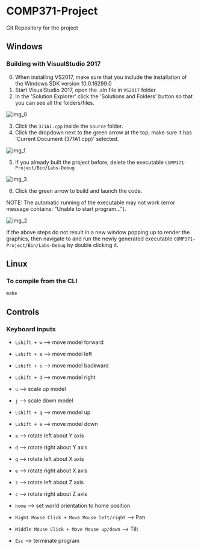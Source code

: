 # COMP371-Project
Git Repository for the project

## Windows

### Building with VisualStudio 2017

0. When installing VS2017, make sure that you include the installation of the Windows SDK version 10.0.16299.0
1. Start VisualStudio 2017, open the .sln file in `VS2017` folder.
2. In the 'Solution Explorer' click the 'Solutions and Folders' button so that you can see all the folders/files.

![img_0](https://i.imgur.com/aBwSKr0.png)

3. Click the `371A1.cpp` inside the `Source` folder.
4. Click the dropdown next to the green arrow at the top, make sure it has 'Current Document (371A1.cpp)' selected.

![img_1](https://i.imgur.com/85hzUmy_d.webp?maxwidth=728&fidelity=grand)

5. If you already built the project before, delete the executable `COMP371-Project/Bin/Labs-Debug`

![img_3](https://i.imgur.com/n0xEreA_d.webp?maxwidth=728&fidelity=grand)

6. Click the green arrow to build and launch the code.

NOTE: The automatic running of the executable may not work (error message contains: "Unable to start program...").

![img_2](https://i.imgur.com/W1ytNYT_d.webp?maxwidth=728&fidelity=grand)

If the above steps do not result in a new window popping up to render the graphics, then navigate to and run the newly generated executable `COMP371-Project/Bin/Labs-Debug` by double clicking it.

## Linux

### To compile from the CLI
`make`

## Controls

### Keyboard inputs

- `Lshift + w` --> move model forward
- `Lshift + a` --> move model left
- `Lshift + s` --> move model backward
- `Lshift + d` --> move model right

- `u` --> scale up model
- `j` --> scale down model

- `Lshift + q` --> move model up
- `Lshift + e` --> move model down

- `a` --> rotate left about Y axis
- `d` --> rotate right about Y axis
- `q` --> rotate left about X axis
- `e` --> rotate right about X axis
- `z` --> rotate left about Z axis
- `c` --> rotate right about Z axis

- `home` --> set world orientation to home position

- `Right Mouse Click + Move Mouse left/right` --> Pan
- `Middle Mouse Click + Move Mouse up/down` --> Tilt

- `Esc` --> terminate program
